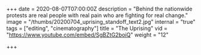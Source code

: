 +++
date = 2020-08-07T07:00:00Z
description = "Behind the nationwide protests are real people with real pain who are fighting for real change."
image = "/thumbs/20200704_uprising_standoff_text2.jpg"
internal = "true"
tags = ["editing", "cinematography"]
title = "The Uprising"
vid = "https://www.youtube.com/embed/SgBZtG2boiQ"
weight = "12"

+++
